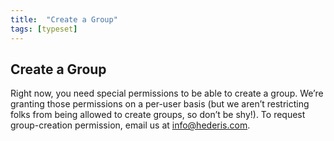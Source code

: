 ```yaml
---
title:  "Create a Group"
tags: [typeset]
---
```


<section data-type="chapter" class="hsecchapter" data-hederis-type="hsecchapter" id="create-group" data-pi-attrs="id: create-group; data-tags: typeset;" role="doc-chapter" data-tags="typeset" data-author-name=" " data-book-title=" " title="Create a Group"><h1 data-hederis-type="hblkchaptitle" class="hblkchaptitle" id="pKH3COAdE">Create a Group</h1><p class="hblkp" data-hederis-type="hblkp" id="p5R4StsIt">Right now, you need special permissions to be able to create a group. We&#8217;re granting those permissions on a per-user basis (but we aren&#8217;t restricting folks from being allowed to create groups, so don&#8217;t be shy!). To request group-creation permission, email us at <a href="mailto:info@hederis.com" data-hederis-type="hspana" id="pUJmKyoKQ"><span class="Hyperlink" data-hederis-type="hspnspan" id="pA9YDDRgy">info@hederis.com</span></a>. </p></section>
